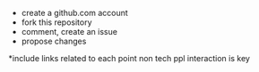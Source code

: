 - create a github.com account
- fork this repository
- comment, create an issue 
- propose changes

*include links related to each point non tech ppl interaction is key 